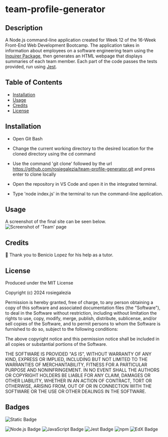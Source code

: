 # team-profile-generator

## Description

A Node.js command-line application created for Week 12 of the 16-Week Front-End Web Development Bootcamp. The application takes in information about employees on a software engineering team using the [Inquirer Package](https://www.npmjs.com/package/inquirer), then generates an HTML webpage that displays summaries of each team member. Each part of the code passes the tests provided, run using [Jest](https://www.npmjs.com/package/jest).

## Table of Contents

- [Installation](#installation)
- [Usage](#usage)
- [Credits](#credits)
- [License](#license)

## Installation

* Open Git Bash

* Change the current working directory to the desired location for the cloned directory using the cd command

* Use the command 'git clone' followed by the url https://github.com/rosiegalezia/team-profile-generator.git and press enter to clone locally

* Open the repository in VS Code and open it in the integrated terminal.

* Type 'node index.js' in the terminal to run the command-line application.

## Usage

A screenshot of the final site can be seen below.
![Screenshot of 'Team' page](../team-profile-generator/assets/Screenshot.png)

## Credits

👏 Thank you to Benicio Lopez for his help as a tutor.

## License

Produced under the MIT License

Copyright (c) 2024 rosiegalezia

Permission is hereby granted, free of charge, to any person obtaining a copy
of this software and associated documentation files (the "Software"), to deal
in the Software without restriction, including without limitation the rights
to use, copy, modify, merge, publish, distribute, sublicense, and/or sell
copies of the Software, and to permit persons to whom the Software is
furnished to do so, subject to the following conditions:

The above copyright notice and this permission notice shall be included in all
copies or substantial portions of the Software.

THE SOFTWARE IS PROVIDED "AS IS", WITHOUT WARRANTY OF ANY KIND, EXPRESS OR
IMPLIED, INCLUDING BUT NOT LIMITED TO THE WARRANTIES OF MERCHANTABILITY,
FITNESS FOR A PARTICULAR PURPOSE AND NONINFRINGEMENT. IN NO EVENT SHALL THE
AUTHORS OR COPYRIGHT HOLDERS BE LIABLE FOR ANY CLAIM, DAMAGES OR OTHER
LIABILITY, WHETHER IN AN ACTION OF CONTRACT, TORT OR OTHERWISE, ARISING FROM,
OUT OF OR IN CONNECTION WITH THE SOFTWARE OR THE USE OR OTHER DEALINGS IN THE
SOFTWARE.

## Badges

![Static Badge](https://img.shields.io/badge/project-complete-brightgreen)

![Node.js Badge](https://img.shields.io/badge/Node.js-43853D?style=for-the-badge&logo=node.js&logoColor=white) ![JavaScript Badge](https://img.shields.io/badge/JavaScript-323330?style=for-the-badge&logo=javascript&logoColor=F7DF1E) ![Jest Badge](https://img.shields.io/badge/Jest-323330?style=for-the-badge&logo=Jest&logoColor=white) ![npm](https://img.shields.io/badge/npm-%23CB3837.svg?style=for-the-badge&logo=npm&logoColor=white) ![EdX Badge](	https://img.shields.io/badge/Edx-193A3E?style=for-the-badge&logo=edx&logoColor=white)